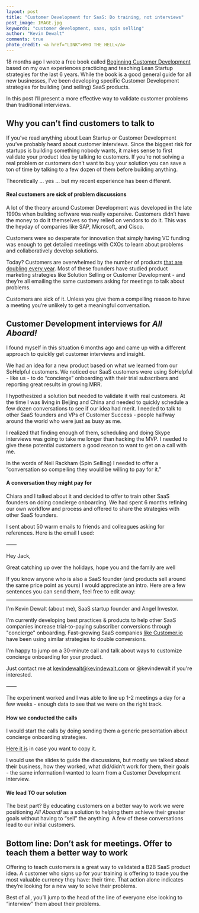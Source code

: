 ```yaml
---
layout: post
title: "Customer Development for SaaS: Do training, not interviews"
post_image: IMAGE.jpg
keywords: "customer development, saas, spin selling"
author: "Kevin Dewalt"
comments: true
photo_credit: <a href="LINK">WHO THE HELL</a>
---
```

18 months ago I wrote a free book called [Beginning Customer Development]() based on my own experiences practicing and teaching Lean Startup strategies for the last 6 years. While the book is a good general guide for all new businesses, I’ve been developing specific Customer Development strategies for building (and selling) SaaS products.

In this post I’ll present a more effective way to validate customer problems than traditional interviews.

## Why you can’t find customers to talk to

If you’ve read anything about Lean Startup or Customer Development you’ve probably heard about customer interviews. Since the biggest risk for startups is building something nobody wants, it makes sense to first validate your product idea by talking to customers. If you’re not solving a real problem or customers don’t want to buy your solution you can save a ton of time by talking to a few dozen of them before building anything.

Theoretically … yes … but my recent experience has been different.

#### Real customers are sick of problem discussions

A lot of the theory around Customer Development was developed in the late 1990s when building software was really expensive. Customers didn’t have the money to do it themselves so they relied on vendors to do it. This was the heyday of companies like SAP, Microsoft, and Cisco.

Customers were so desperate for innovation that simply having VC funding was enough to get detailed meetings with CXOs to learn about problems and collaboratively develop solutions.

Today? Customers are overwhelmed by the number of products [that are doubling every year](http://chiefmartec.com/2015/01/marketing-technology-landscape-supergraphic-2015/). Most of these founders have studied product marketing strategies like Solution Selling or Customer Development  - and they’re all emailing the same customers asking for meetings to talk about problems.

Customers are sick of it. Unless you give them a compelling reason to have a meeting you’re unlikely to get a meaningful conversation.

## Customer Development interviews for *All Aboard!*

I found myself in this situation 6 months ago and came up with a different approach to quickly get customer interviews and insight.

We had an idea for a new product based on what we learned from our SoHelpful customers. We noticed our SaaS customers were using SoHelpful - like us - to do “concierge” onboarding with their trial subscribers and reporting great results in growing MRR.

I hypothesized a solution but needed to validate it with real customers. At the time I was living in Beijing and China and needed to quickly schedule a few dozen conversations to see if our idea had merit.  I needed to talk to other SaaS founders and VPs of Customer Success - people halfway around the world who were just as busy as me.

I realized that finding enough of them, scheduling and doing Skype interviews was going to take me longer than hacking the MVP. I needed to give these potential customers a good reason to want to get on a call with me.  

In the words of Neil Rackham (Spin Selling) I needed to offer a “conversation so compelling they would be willing to pay for it.”

#### A conversation they might pay for

Chiara and I talked about it and decided to offer to train other SaaS founders on doing concierge onboarding. We had spent 6 months refining our own workflow and process and offered to share the strategies with other SaaS founders.

I sent about 50 warm emails to friends and colleagues asking for references. Here is the email I used:

——

Hey Jack,

Great catching up over the holidays, hope you and the family are well

If you know anyone who is also a SaaS founder (and products sell around the same price point as yours) I would appreciate an intro.  Here are a few sentences you can send them, feel free to edit away:

---
I'm Kevin Dewalt (about me), SaaS startup founder and Angel Investor.

I'm currently developing best practices & products to help other SaaS companies increase trial-to-paying subscriber conversions through "concierge" onboarding. Fast-growing SaaS companies [like Customer.io](#) have been using similar strategies to double conversions.

I'm happy to jump on a 30-minute call and talk about ways to customize concierge onboarding for your product.

Just contact me at kevindewalt@kevindewalt.com or @kevindewalt if you're interested.

——

The experiment worked and I was able to line up 1-2 meetings a day for a few weeks - enough data to see that we were on the right track.

#### How we conducted the calls

I would start the calls by doing sending them a generic presentation about concierge onboarding strategies.

[Here it is](https://docs.google.com/presentation/d/1cDeg04ko2qTxPhvd2HvquRd45qDHDH7DyimCjPPhZV0/edit?usp=sharing) in case you want to copy it.

 I would use the slides to guide the discussions, but mostly we talked about their business, how they worked, what did/didn’t work for them, their goals - the same information I wanted to learn from a Customer Development interview.

#### We lead TO our solution

The best part? By educating customers on a better way to work we were positioning *All Aboard!* as a solution to helping them achieve their greater goals without having to “sell” the anything. A few of these conversations lead to our initial customers.

## Bottom line: Don’t ask for meetings. Offer to teach them a better way to work

Offering to teach customers is a great way to validated a B2B SaaS product idea. A customer who signs up for your training is offering to trade you the most valuable currency they have: their time.  That action alone indicates they’re looking for a new way to solve their problems.

Best of all, you’ll jump to the head of the line of everyone else looking to “interview” them about their problems.
